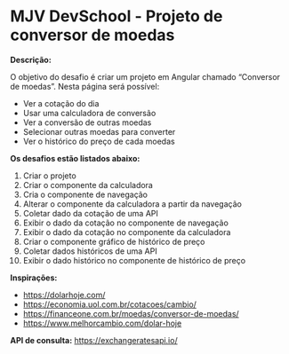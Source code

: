 # MJV DevSchool - Projeto de conversor de moedas

**Descrição:**

O objetivo do desafio é criar um projeto em Angular chamado “Conversor de moedas”. Nesta página será possível:
* Ver a cotação do dia
* Usar uma calculadora de conversão
* Ver a conversão de outras moedas
* Selecionar outras moedas para converter
* Ver o histórico do preço de cada moedas

**Os desafios estão listados abaixo:**
1. Criar o projeto
2. Criar o componente da calculadora
3. Cria o componente de navegação
4. Alterar o componente da calculadora a partir da navegação
5. Coletar dado da cotação de uma API
6. Exibir o dado da cotação no componente de navegação
7. Exibir o dado da cotação no componente da calculadora
8. Criar o componente gráfico de histórico de preço
9. Coletar dados históricos de uma API
10. Exibir o dado histórico no componente de histórico de preço

**Inspirações:**
* https://dolarhoje.com/
* https://economia.uol.com.br/cotacoes/cambio/
* https://financeone.com.br/moedas/conversor-de-moedas/
* https://www.melhorcambio.com/dolar-hoje

**API de consulta:**
https://exchangeratesapi.io/